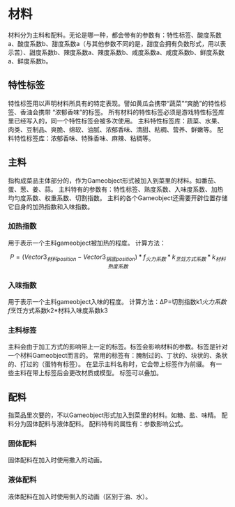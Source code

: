 # 材料
材料分为主料和配料。无论是哪一种，都会带有的参数有：特性标签、酸度系数a、酸度系数b、甜度系数a（与其他参数不同的是，甜度会拥有负数形式，用以表示苦）、甜度系数b、辣度系数a、辣度系数b、咸度系数a、咸度系数b、鲜度系数a、鲜度系数b。
## 特性标签
特性标签用以声明材料所具有的特定表现。譬如黄瓜会携带“蔬菜”“爽脆”的特性标签、香油会携带 “浓郁香味”的标签。
所有材料的特性标签必须是游戏特性标签库里已经写入的，同一个特性标签会被多次使用。
主料特性标签库：蔬菜、水果、肉类、豆制品、爽脆、绵软、油腻、浓郁香味、清甜、粘稠、营养、鲜嫩等。
配料特性标签库：浓郁香味、特殊香味、麻辣、粘稠等。


## 主料
指构成菜品主体部分的，作为Gameobject形式被加入到菜里的材料。如番茄、蛋、葱、姜、蒜。
主料特有的参数有：特性标签、熟度系数、入味度系数、加热均匀度系数、权重系数、切割指数。
主料的各个Gameobject还需要开辟位置存储它自身的加热指数和入味指数。
### 加热指数
用于表示一个主料gameobject被加热的程度。
计算方法：

$$P=(Vector3_{材料position} - Vector3_{锅底position}) * f_{火力系数}*k_{烹饪方式系数} * k_{材料熟度系数}$$



### 入味指数
用于表示一个主料gameobject入味的程度。
计算方法：ΔP=切割指数k1*火力系数f*烹饪方式系数k2*材料入味度系数k3
### 主料标签
主料会由于加工方式的影响带上一定的标签。标签会影响材料的参数。标签是针对一个材料Gameobject而言的。
常用的标签有：腌制过的、丁状的、块状的、条状的、打过的（蛋特有标签）。
在显示主料名称时，它会带上标签作为前缀。
有一些主料在带上标签后会更改材质或模型。
标签可以叠加。
## 配料
指菜品里次要的，不以Gameobject形式加入到菜里的材料。如糖、盐、味精。
配料分为固体配料与液体配料。
配料特有的属性有：参数影响公式。

### 固体配料
固体配料在加入时使用撒入的动画。
### 液体配料
液体配料在加入时使用倒入的动画（区别于油、水）。
